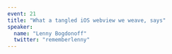 ```yaml
---
event: 21
title: "What a tangled iOS webview we weave, says"
speaker:
  name: "Lenny Bogdonoff"
  twitter: "rememberlenny"
---
```

